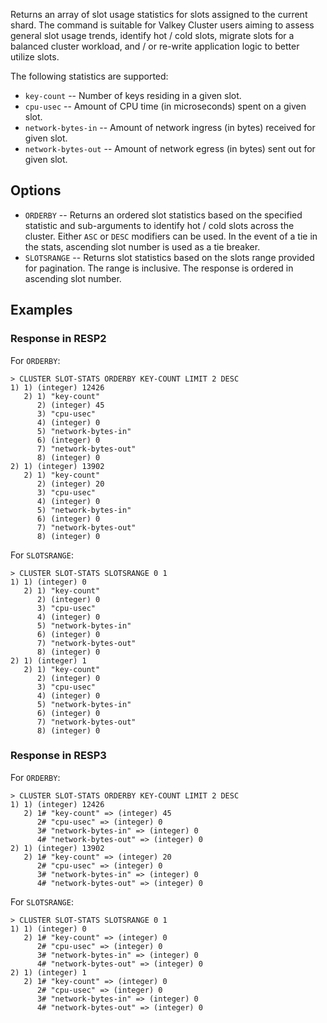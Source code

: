 Returns an array of slot usage statistics for slots assigned to the current shard.
The command is suitable for Valkey Cluster users aiming to assess general slot usage trends, identify hot / cold slots, migrate slots for a balanced cluster workload, and / or re-write application logic to better utilize slots.

The following statistics are supported:

* `key-count` -- Number of keys residing in a given slot.
* `cpu-usec` -- Amount of CPU time (in microseconds) spent on a given slot.
* `network-bytes-in` -- Amount of network ingress (in bytes) received for given slot.
* `network-bytes-out` -- Amount of network egress (in bytes) sent out for given slot.

## Options

* `ORDERBY` -- Returns an ordered slot statistics based on the specified statistic and sub-arguments to identify hot / cold slots across the cluster. Either `ASC` or `DESC` modifiers can be used. In the event of a tie in the stats, ascending slot number is used as a tie breaker.
* `SLOTSRANGE` -- Returns slot statistics based on the slots range provided for pagination. The range is inclusive. The response is ordered in ascending slot number.

## Examples

### Response in RESP2

For `ORDERBY`:
```
> CLUSTER SLOT-STATS ORDERBY KEY-COUNT LIMIT 2 DESC
1) 1) (integer) 12426
   2) 1) "key-count"
      2) (integer) 45
      3) "cpu-usec"
      4) (integer) 0
      5) "network-bytes-in"
      6) (integer) 0
      7) "network-bytes-out"
      8) (integer) 0
2) 1) (integer) 13902
   2) 1) "key-count"
      2) (integer) 20
      3) "cpu-usec"
      4) (integer) 0
      5) "network-bytes-in"
      6) (integer) 0
      7) "network-bytes-out"
      8) (integer) 0
```

For `SLOTSRANGE`:
```
> CLUSTER SLOT-STATS SLOTSRANGE 0 1
1) 1) (integer) 0
   2) 1) "key-count"
      2) (integer) 0
      3) "cpu-usec"
      4) (integer) 0
      5) "network-bytes-in"
      6) (integer) 0
      7) "network-bytes-out"
      8) (integer) 0
2) 1) (integer) 1
   2) 1) "key-count"
      2) (integer) 0
      3) "cpu-usec"
      4) (integer) 0
      5) "network-bytes-in"
      6) (integer) 0
      7) "network-bytes-out"
      8) (integer) 0
```

### Response in RESP3

For `ORDERBY`:
```
> CLUSTER SLOT-STATS ORDERBY KEY-COUNT LIMIT 2 DESC
1) 1) (integer) 12426
   2) 1# "key-count" => (integer) 45
      2# "cpu-usec" => (integer) 0
      3# "network-bytes-in" => (integer) 0
      4# "network-bytes-out" => (integer) 0
2) 1) (integer) 13902
   2) 1# "key-count" => (integer) 20
      2# "cpu-usec" => (integer) 0
      3# "network-bytes-in" => (integer) 0
      4# "network-bytes-out" => (integer) 0
```

For `SLOTSRANGE`:
```
> CLUSTER SLOT-STATS SLOTSRANGE 0 1
1) 1) (integer) 0
   2) 1# "key-count" => (integer) 0
      2# "cpu-usec" => (integer) 0
      3# "network-bytes-in" => (integer) 0
      4# "network-bytes-out" => (integer) 0
2) 1) (integer) 1
   2) 1# "key-count" => (integer) 0
      2# "cpu-usec" => (integer) 0
      3# "network-bytes-in" => (integer) 0
      4# "network-bytes-out" => (integer) 0
```
